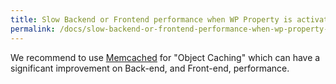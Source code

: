```yaml
---
title: Slow Backend or Frontend performance when WP Property is activated
permalink: /docs/slow-backend-or-frontend-performance-when-wp-property-is-activated/
---
```


We recommend to use [Memcached](https://memcached.org/) for "Object Caching" which can have a significant improvement on Back-end, and Front-end, performance. 